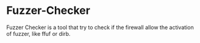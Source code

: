 # Fuzzer-Checker
Fuzzer Checker is a tool that try to check if the firewall allow the activation of fuzzer, like ffuf or dirb.
